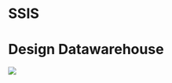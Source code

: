 # SSIS

<h1>Design Datawarehouse</h1>
<img src="https://res.cloudinary.com/dxhsadna0/image/upload/v1689955315/Starschema_juehhc.png">
